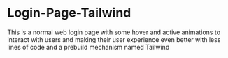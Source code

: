 # Login-Page-Tailwind
This is a normal web login page with some hover and active animations to interact with users and making their user experience even better with less lines of code and a prebuild mechanism named Tailwind

